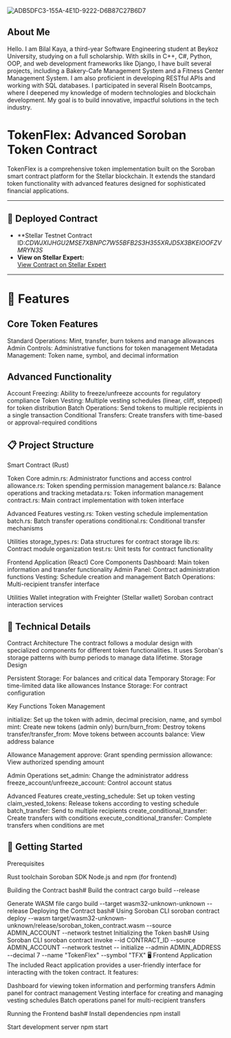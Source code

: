 ![ADB5DFC3-155A-4E1D-9222-D6B87C27B6D7](https://github.com/user-attachments/assets/f05b107a-6fc5-46c4-81c5-953e5f063fe8)

## About Me
Hello. I am Bilal Kaya, a third-year Software Engineering student at Beykoz University, studying on a full scholarship. With skills in C++, C#, Python, OOP, and web development frameworks like Django, I have built several projects, including a Bakery-Cafe Management System and a Fitness Center Management System. I am also proficient in developing RESTful APIs and working with SQL databases. I participated in several RiseIn  Bootcamps, where I deepened my knowledge of modern technologies and blockchain development. My goal is to build innovative, impactful solutions in the tech industry.

# TokenFlex: Advanced Soroban Token Contract
TokenFlex is a comprehensive token implementation built on the Soroban smart contract platform for the Stellar blockchain. It extends the standard token functionality with advanced features designed for sophisticated financial applications.

---

## 🔗 Deployed Contract

- **Stellar Testnet Contract ID:*CDWJXIJHGU2MSE7XBNPC7W55BFB2S3H355XRJD5X3BKEIOOFZVMRYN3S*
- **View on Stellar Expert:**  
[View Contract on Stellar Expert](https://stellar.expert/explorer/testnet/contract/CDWJXIJHGU2MSE7XBNPC7W55BFB2S3H355XRJD5X3BKEIOOFZVMRYN3S)

---

# 🌟 Features
## Core Token Features
Standard Operations: Mint, transfer, burn tokens and manage allowances Admin Controls: Administrative functions for token management Metadata Management: Token name, symbol, and decimal information

## Advanced Functionality
Account Freezing: Ability to freeze/unfreeze accounts for regulatory compliance Token Vesting: Multiple vesting schedules (linear, cliff, stepped) for token distribution Batch Operations: Send tokens to multiple recipients in a single transaction Conditional Transfers: Create transfers with time-based or approval-required conditions

## 📋 Project Structure
Smart Contract (Rust)

Token Core
admin.rs: Administrator functions and access control allowance.rs: Token spending permission management balance.rs: Balance operations and tracking metadata.rs: Token information management contract.rs: Main contract implementation with token interface

Advanced Features
vesting.rs: Token vesting schedule implementation batch.rs: Batch transfer operations conditional.rs: Conditional transfer mechanisms

Utilities
storage_types.rs: Data structures for contract storage lib.rs: Contract module organization test.rs: Unit tests for contract functionality

Frontend Application (React)
Core Components
Dashboard: Main token information and transfer functionality Admin Panel: Contract administration functions Vesting: Schedule creation and management Batch Operations: Multi-recipient transfer interface

Utilities
Wallet integration with Freighter (Stellar wallet) Soroban contract interaction services

## 🔧 Technical Details
Contract Architecture The contract follows a modular design with specialized components for different token functionalities. It uses Soroban's storage patterns with bump periods to manage data lifetime. Storage Design

Persistent Storage: For balances and critical data Temporary Storage: For time-limited data like allowances Instance Storage: For contract configuration

Key Functions Token Management

initialize: Set up the token with admin, decimal precision, name, and symbol mint: Create new tokens (admin only) burn/burn_from: Destroy tokens transfer/transfer_from: Move tokens between accounts balance: View address balance

Allowance Management
approve: Grant spending permission allowance: View authorized spending amount

Admin Operations
set_admin: Change the administrator address freeze_account/unfreeze_account: Control account status

Advanced Features
create_vesting_schedule: Set up token vesting claim_vested_tokens: Release tokens according to vesting schedule batch_transfer: Send to multiple recipients create_conditional_transfer: Create transfers with conditions execute_conditional_transfer: Complete transfers when conditions are met

## 🚀 Getting Started
Prerequisites

Rust toolchain Soroban SDK Node.js and npm (for frontend)

Building the Contract
bash# Build the contract cargo build --release

Generate WASM file
cargo build --target wasm32-unknown-unknown --release Deploying the Contract bash# Using Soroban CLI soroban contract deploy
--wasm target/wasm32-unknown-unknown/release/soroban_token_contract.wasm
--source ADMIN_ACCOUNT
--network testnet Initializing the Token bash# Using Soroban CLI soroban contract invoke
--id CONTRACT_ID
--source ADMIN_ACCOUNT
--network testnet
-- initialize
--admin ADMIN_ADDRESS
--decimal 7
--name "TokenFlex"
--symbol "TFX" 🖥️ Frontend Application The included React application provides a user-friendly interface for interacting with the token contract. It features:

Dashboard for viewing token information and performing transfers Admin panel for contract management Vesting interface for creating and managing vesting schedules Batch operations panel for multi-recipient transfers

Running the Frontend bash# Install dependencies npm install

Start development server
npm start
